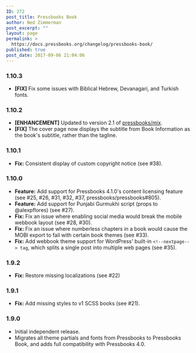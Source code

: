 ```yaml
---
ID: 272
post_title: Pressbooks Book
author: Ned Zimmerman
post_excerpt: ""
layout: page
permalink: >
  https://docs.pressbooks.org/changelog/pressbooks-book/
published: true
post_date: 2017-09-06 21:04:06
---
```

### 1\.10.3

*   **[FIX]** Fix some issues with Biblical Hebrew, Devanagari, and Turkish fonts.

### 1\.10.2

*   **[ENHANCEMENT]** Updated to version 2.1 of [pressbooks/mix][1].
*   **[FIX]** The cover page now displays the subtitle from Book Information as the book's subtitle, rather than the tagline.

### 1\.10.1

*   **Fix:** Consistent display of custom copyright notice (see #38).

### 1\.10.0

*   **Feature:** Add support for Pressbooks 4.1.0's content licensing feature (see #25, #26, #31, #32, #37, pressbooks/pressbooks#805).
*   **Feature:** Add support for Punjabi Gurmukhi script (props to @alexpflores) (see #27).
*   **Fix:** Fix an issue where enabling social media would break the mobile webbook layout (see #28, #30).
*   **Fix:** Fix an issue where numberless chapters in a book would cause the MOBI export to fail with certain book themes (see #33).
*   **Fix:** Add webbook theme support for WordPress' built-in `<!--nextpage--> tag`, which splits a single post into multiple web pages (see #35).

### 1\.9.2

*   **Fix:** Restore missing localizations (see #22)

### 1\.9.1

*   **Fix:** Add missing styles to v1 SCSS books (see #21).

### 1\.9.0

*   Initial independent release.
*   Migrates all theme partials and fonts from Pressbooks to Pressbooks Book, and adds full compatibility with Pressbooks 4.0.

 [1]: https://github.com/pressbooks/mix